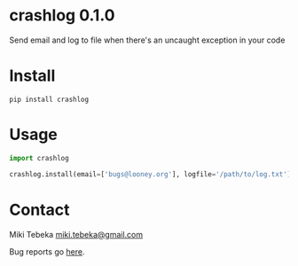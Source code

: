 # crashlog 0.1.0

Send email and log to file when there's an uncaught exception in your code


# Install

    pip install crashlog


# Usage
    
```python
import crashlog

crashlog.install(email=['bugs@looney.org'], logfile='/path/to/log.txt')
```

Contact
=======
Miki Tebeka <miki.tebeka@gmail.com>

Bug reports go [here][bugs].


[bugs]: https://github.com/tebeka/crashlog/issues
